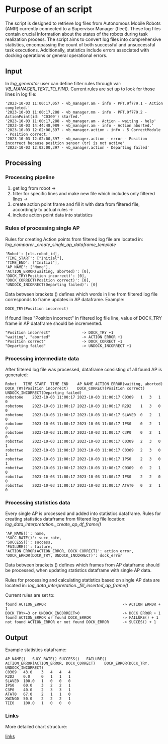 # Purpose of an script

The script is designed to retrieve log files from Autonomous Mobile Robots (AMR) currently connected to a Supervisor Manager (fleet). 
These log files contain crucial information about the states of the robots during task realization process.
The script aims to convert log files into comprehensive statistics, encompassing the count of both successful and unsuccessful task executions. Additionally, statistics include errors associated with docking operations or general operational errors.

## Input

In *log_generator* user can define filter rules through var: *VB_MANAGER_TEXT_TO_FIND*.
Current rules are set up to look for those lines in log file:

    '2023-10-03 11:00:17,057 - vb_manager.am - info - PFT.9f779.1 - Action completed.'
    '2023-10-03 11:00:17,288 - vb_manager.mm - info - PFT.9f779.2 - ActionPoint(id: 'C0309') started.'
    '2023-10-03 11:00:17,288 - vb_manager.am - Action - waiting - help'
    '2023-10-03 14:44:48,989 - vb_manager.am - info - Action aborted.'
    '2023-10-03 12:02:00,397 - vb_manager.action - info - 5 CorrectModule - Position correct.'
    '2023-10-03 12:02:00,397 - vb_manager.action - error - Position incorrect because position sensor (tr) is not active'
    '2023-10-03 12:02:00,397 - vb_manager.action - Departing failed'

## Processing

### Processing pipeline

1. get log from robot -> 
2. filter for specific lines and make new file which includes only filtered lines -> 
3. create action point frame and fill it with data from filtered file, accordingly to actual rules ->
4. include action point data into statistics

### Rules of processing single AP

Rules for creating Action points from filtered log file are located in:
*log_comparer._create_single_ap_dataframe_template*

    'Robot': [cls.robot_id],
    'TIME_START': ["Initial"],
    'TIME_END': ["Initial"],
    'AP_NAME': ["None"],
    'ACTION_ERROR(waiting, aborted)': [0],
    'DOCK_TRY(Position incorrect)': [0],
    'DOCK_CORRECT(Position correct)': [0],
    'UNDOCK_INCORRECT(Departing failed)': [0]

Data between brackets () defines which words in line from filtered log file corresponds to frame updates in AP dataframe.
Example:

    DOCK_TRY(Position incorrect)

if found lines "Position incorrect" in filtered log file line, value of DOCK_TRY frame in AP dataframe should be incremented.

    "Position incorrect" 			  -> DOCK_TRY +1
    "waiting", "aborted" 			  -> ACTION ERROR +1
    "Position correct" 			      -> DOCK_CORRECT +1
    "Departing failed" 			      -> UNDOCK_INCORRECT +1

### Processing intermediate data 

After filtered log file was processed, dataframe consisting of all found AP is generated:

    Robot	TIME_START	TIME_END	AP_NAME	ACTION_ERROR(waiting, aborted)	DOCK_TRY(Position incorrect)	DOCK_CORRECT(Position correct)	UNDOCK_INCORRECT(Departing failed)
    robotone	2023-10-03 11:00:17	2023-10-03 11:00:17	C0309	1	3	1	0
    robotone	2023-10-03 11:00:17	2023-10-03 11:00:17	R2D2	1	3	0	0
    robotone	2023-10-03 11:00:17	2023-10-03 11:00:17	SLAVE0	0	2	1	0
    robotone	2023-10-03 11:00:17	2023-10-03 11:00:17	IPS0	0	2	1	0
    robotone	2023-10-03 11:00:17	2023-10-03 11:00:17	C3P0	0	2	1	0
    robottwo	2023-10-03 11:00:17	2023-10-03 11:00:17	C0309	2	3	0	1
    robottwo	2023-10-03 11:00:17	2023-10-03 11:00:17	C0309	2	3	0	1
    robottwo	2023-10-03 11:00:17	2023-10-03 11:00:17	IPS0	2	3	0	1
    robottwo	2023-10-03 11:00:17	2023-10-03 11:00:17	C0309	0	2	1	0
    robottwo	2023-10-03 11:00:17	2023-10-03 11:00:17	IPS0	2	2	0	0
    robottwo	2023-10-03 11:00:17	2023-10-03 11:00:17	ATAT0	0	2	1	0

### Processing statistics data

Every single AP is processed and added into statistics dataframe.
Rules for creating statistics dataframe from filtered log file location:
*log_data_interpretation._create_ap_df_frame()*

    'AP_NAME()': name,
    'SUCC_RATE()': succ_rate,
    'SUCCESS()': success,
    'FAILURE()': failure,
    'ACTION_ERROR(ACTION_ERROR, DOCK_CORRECT)': action_error,
    'DOCK_ERROR(DOCK_TRY, UNDOCK_INCORRECT)': dock_error

Data between brackets () defines which frames from AP dataframe should be processed, when updating
statistics dataframe with single AP data.

Rules for processing and calculating statistics based on single AP data are located in:
*log_data_interpretation._fill_inserted_ap_frame()*

Current rules are set to:

    found ACTION_ERROR 	  	                            -> ACTION ERROR + 1
    DOCK_TRY>=3 or UNDOCK_INCORRECT>0 	                -> DOCK_ERROR + 1
    found ACTION_ERROR or found DOCK_ERROR              -> FAILURE() + 1
    not found ACTION_ERROR or not found DOCK_ERROR      -> SUCCES() + 1

## Output

Example statistics dataframe:

    AP_NAME()	SUCC_RATE()	SUCCESS()	FAILURE()	ACTION_ERROR(ACTION_ERROR, DOCK_CORRECT)	DOCK_ERROR(DOCK_TRY, UNDOCK_INCORRECT)
    C0309	43.0	3	4	4	4
    R2D2	0.0	    0	1	1	1
    SLAVE0	100.0	1	0	0	0
    IPS0	60.0	3	2	2	1
    C3P0	40.0	2	3	3	1
    ATAT0	67.0	2	1	1	0
    XWING0	50.0	2	2	2	1
    TIE0	100.0	1	0	0	0

### Links

More detailed chart structure:

[links](https://fotografiaartyzmi01.atlassian.net/wiki/spaces/BLS/pages/14745602/Struktura+Bsst-log-sim-test)
